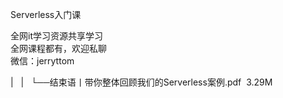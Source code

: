 Serverless入门课  

全网it学习资源共享学习<br>全网课程都有，欢迎私聊<br>微信：jerryttom<br>

| &nbsp;&nbsp;| &nbsp;&nbsp;└──结束语丨带你整体回顾我们的Serverless案例.pdf &nbsp;3.29M